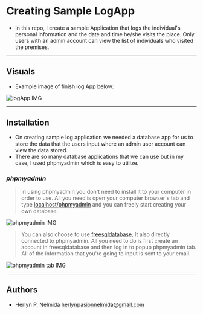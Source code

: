 # Creating Sample LogApp

- In this repo, I create a sample  Application that logs the individual's personal information and the date and time he/she visits the place. Only users with an admin account can view the list of individuals who visited the premises.

---

## Visuals

- Example image of finish log App below: 


![logApp IMG]()

---

## Installation
- On creating sample log application we needed a database app for us to store the data that the users input where an admin user account can view the data stored.
- There are so many database applications that we can use but in my case, I used phpmyadmin which is easy to utilize.

### _*phpmyadmin*_

> In using phpmyadmin you don't need to install it to your computer in order to use. All you need is open your computer browser's tab and type [localhost/phpmyadmin](http://localhost/phpmyadmin/ "phpmyadmin") and you can freely start creating your own database.

![phpmyadmin IMG](https://scontent.xx.fbcdn.net/v/t1.15752-9/p206x206/260366894_227301289514365_4716858292646559482_n.png?_nc_cat=100&ccb=1-5&_nc_sid=aee45a&_nc_eui2=AeEsoOnOWDi0W_Va5vHSbh01i4Dq-BQy1_GLgOr4FDLX8aCxB-u6vM88HuJJgDkMYXVuGuYMniRvZHadIOwT2vLn&_nc_ohc=JmXXX0ubzLMAX-Ta6G9&_nc_ad=z-m&_nc_cid=0&_nc_ht=scontent.xx&oh=c1ac41570142e6d622ff10b37e36a01f&oe=61C54536)
> You can also choose to use [freesqldatabase](https://www.freesqldatabase.com/ "freesqldatabase"), It also directly connected to phpmyadmin. All you need to do is first create an account in freesqldatabase and then log in to popup phpmyadmin tab. All of the information that you're going to input is sent to your email.

![phpmyadmin tab IMG](https://scontent.xx.fbcdn.net/v/t1.15752-9/p206x206/257771217_631963741173655_573521996328712963_n.png?_nc_cat=106&ccb=1-5&_nc_sid=aee45a&_nc_eui2=AeGLDgNzB9mIaAX6ol52SUuv_whaVsidRSD_CFpWyJ1FIF2xFfBI7hSHLycHmW45yAgMYByEAZALFSljtGnH1RL3&_nc_ohc=H289tg5rnJYAX_Pd-5Q&_nc_ad=z-m&_nc_cid=0&_nc_ht=scontent.xx&oh=9f66f13baf43d9628f33023602bc8837&oe=61C64138)

---
## Authors

- Herlyn P. Nelmida <herlynpasionnelmida@gmail.com>
